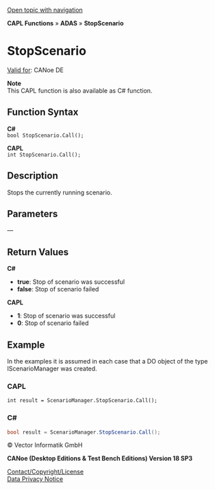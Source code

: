 [Open topic with navigation](../../../../../CANoeDEFamily.htm#Topics/CAPLFunctions/ADAS/Functions/CAPLfunctionStopScenario.md)

**CAPL Functions** » **ADAS** » **StopScenario**

# StopScenario

[Valid for](../../../Shared/FeatureAvailability.md): CANoe DE

**Note**  
This CAPL function is also available as C# function.

## Function Syntax

**C#**  
`bool StopScenario.Call();`

**CAPL**  
`int StopScenario.Call();`

## Description

Stops the currently running scenario.

## Parameters

—

## Return Values

**C#**

- **true**: Stop of scenario was successful
- **false**: Stop of scenario failed

**CAPL**

- **1**: Stop of scenario was successful
- **0**: Stop of scenario failed

## Example

In the examples it is assumed in each case that a DO object of the type IScenarioManager was created.

### CAPL

```capl
int result = ScenarioManager.StopScenario.Call();
```

### C#

```csharp
bool result = ScenarioManager.StopScenario.Call();
```

© Vector Informatik GmbH

**CANoe (Desktop Editions & Test Bench Editions) Version 18 SP3**

[Contact/Copyright/License](../../../Shared/ContactCopyrightLicense.md)  
[Data Privacy Notice](https://www.vector.com/int/en/company/get-info/privacy-policy/)